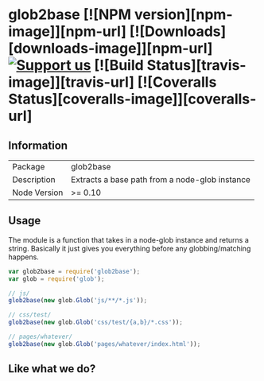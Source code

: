 # glob2base [![NPM version][npm-image]][npm-url] [![Downloads][downloads-image]][npm-url] [![Support us][gittip-image]][gittip-url] [![Build Status][travis-image]][travis-url] [![Coveralls Status][coveralls-image]][coveralls-url]


## Information

<table>
<tr>
<td>Package</td><td>glob2base</td>
</tr>
<tr>
<td>Description</td>
<td>Extracts a base path from a node-glob instance</td>
</tr>
<tr>
<td>Node Version</td>
<td>>= 0.10</td>
</tr>
</table>

## Usage

The module is a function that takes in a node-glob instance and returns a string. Basically it just gives you everything before any globbing/matching happens.

```javascript
var glob2base = require('glob2base');
var glob = require('glob');

// js/
glob2base(new glob.Glob('js/**/*.js'));

// css/test/
glob2base(new glob.Glob('css/test/{a,b}/*.css'));

// pages/whatever/
glob2base(new glob.Glob('pages/whatever/index.html'));
```

## Like what we do?

[gittip-url]: https://www.gittip.com/WeAreFractal/
[gittip-image]: http://img.shields.io/gittip/WeAreFractal.sv